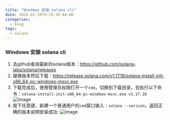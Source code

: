 ```yaml
---
title: "Windows 安装 solana cli"
date: 2024-02-10T0:19:30-04:00
categories:
  - blog
tags:
  - solana
---
```


### Windows 安装 solana cli
1. 去github查询最新的solana版本：https://github.com/solana-labs/solana/releases
2. 替换版本然后下载：https://release.solana.com/v1.17.18/solana-install-init-x86_64-pc-windows-msvc.exe
3. 下载完成后，使用管理员权限打开一个`cmd`，切换到下载目录，去执行以下命令：`solana-install-init-x86_64-pc-windows-msvc.exe v1.17.18`
   ![image](https://github.com/chriscczhou/solanaL/assets/108380177/f11399f2-add6-4b59-8ba1-7e3f034c2106)
4. 按下任意键，新建一个普通用户的`cmd`窗口输入：`solana --version`，返回正确的版本说明安装成功:
   ![image](https://github.com/chriscczhou/solanaL/assets/108380177/c843bcb0-20a5-4cbe-8f7a-758aa025fe54)
